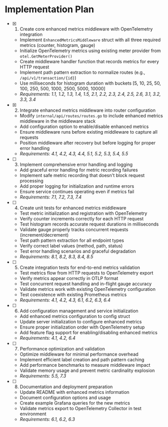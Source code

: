# Implementation Plan

- [x] 1. Create core enhanced metrics middleware with OpenTelemetry integration
  - Implement `EnhancedMetricsMiddleware` struct with all three required metrics (counter, histogram, gauge)
  - Initialize OpenTelemetry metrics using existing meter provider from `otel.GetMeterProvider()`
  - Create middleware handler function that records metrics for every HTTP request
  - Implement path pattern extraction to normalize routes (e.g., `/api/v1/transaction/{id}`)
  - Use milliseconds for histogram duration with buckets [5, 10, 25, 50, 100, 250, 500, 1000, 2500, 5000, 10000]
  - _Requirements: 1.1, 1.2, 1.3, 1.4, 1.5, 2.1, 2.2, 2.3, 2.4, 2.5, 2.6, 3.1, 3.2, 3.3, 3.4_

- [x] 2. Integrate enhanced metrics middleware into router configuration
  - Modify `internal/api/routes/routes.go` to include enhanced metrics middleware in the middleware stack
  - Add configuration option to enable/disable enhanced metrics
  - Ensure middleware runs before existing middleware to capture all requests
  - Position middleware after recovery but before logging for proper error handling
  - _Requirements: 4.1, 4.2, 4.3, 4.4, 5.1, 5.2, 5.3, 5.4, 5.5_

- [ ] 3. Implement comprehensive error handling and logging
  - Add graceful error handling for metric recording failures
  - Implement safe metric recording that doesn't block request processing
  - Add proper logging for initialization and runtime errors
  - Ensure service continues operating even if metrics fail
  - _Requirements: 7.1, 7.2, 7.3, 7.4_

- [ ] 4. Create unit tests for enhanced metrics middleware
  - Test metric initialization and registration with OpenTelemetry
  - Verify counter increments correctly for each HTTP request
  - Test histogram records accurate request durations in milliseconds
  - Validate gauge properly tracks concurrent requests (increment/decrement)
  - Test path pattern extraction for all endpoint types
  - Verify correct label values (method, path, status)
  - Test error handling scenarios and graceful degradation
  - _Requirements: 8.1, 8.2, 8.3, 8.4, 8.5_

- [ ] 5. Create integration tests for end-to-end metrics validation
  - Test metrics flow from HTTP requests to OpenTelemetry export
  - Verify metrics appear correctly in OTLP format
  - Test concurrent request handling and in-flight gauge accuracy
  - Validate metrics work with existing OpenTelemetry configuration
  - Test coexistence with existing Prometheus metrics
  - _Requirements: 4.1, 4.2, 4.3, 6.1, 6.2, 6.3, 6.4_

- [ ] 6. Add configuration management and service initialization
  - Add enhanced metrics configuration to config struct
  - Update server initialization to configure enhanced metrics
  - Ensure proper initialization order with OpenTelemetry setup
  - Add feature flag support for enabling/disabling enhanced metrics
  - _Requirements: 4.1, 4.2, 6.4_

- [ ] 7. Performance optimization and validation
  - Optimize middleware for minimal performance overhead
  - Implement efficient label creation and path pattern caching
  - Add performance benchmarks to measure middleware impact
  - Validate memory usage and prevent metric cardinality explosion
  - _Requirements: 5.5, 7.3_

- [ ] 8. Documentation and deployment preparation
  - Update README with enhanced metrics information
  - Document configuration options and usage
  - Create example Grafana queries for the new metrics
  - Validate metrics export to OpenTelemetry Collector in test environment
  - _Requirements: 6.1, 6.2, 6.3_